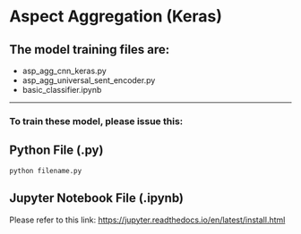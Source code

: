 # Aspect Aggregation (Keras)

## The model training files are:
- asp_agg_cnn_keras.py
- asp_agg_universal_sent_encoder.py
- basic_classifier.ipynb 

***

### To train these model, please issue this:
## Python File (.py)

```
python filename.py 
```

## Jupyter Notebook File (.ipynb)
Please refer to this link: https://jupyter.readthedocs.io/en/latest/install.html
